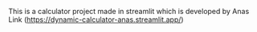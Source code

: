 
This is a calculator project made in streamlit which is developed by Anas
Link (https://dynamic-calculator-anas.streamlit.app/)
